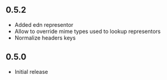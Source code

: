 ## 0.5.2

* Added edn representor
* Allow to override mime types used to lookup representors
* Normalize headers keys

## 0.5.0

* Initial release
